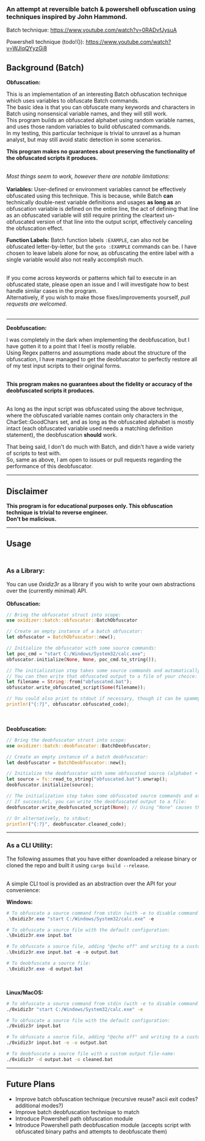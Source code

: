 ### An attempt at reversible batch & powershell obfuscation using techniques inspired by John Hammond.<br>

Batch technique: https://www.youtube.com/watch?v=0RADvfJysuA<br>

Powershell technique (todo!()): https://www.youtube.com/watch?v=WJlqQYyzGi8<br>

## Background (Batch)

**Obfuscation:**<br>

This is an implementation of an interesting Batch obfuscation technique which uses variables to obfuscate Batch commands.<br>
The basic idea is that you can obfuscate many keywords and characters in Batch using nonsensical variable names, and they will still work.<br>
This program builds an obfuscated alphabet using random variable names, and uses those random variables to build obfuscated commands.<br>
In my testing, this particular technique is trivial to unravel as a human analyst, but may still avoid static detection in some scenarios.<br>

**This program makes no guarantees about preserving the functionality of the obfuscated scripts it produces.**<br><br>

*Most things seem to work, however there are notable limitations:*<br><br>
**Variables:** User-defined or environment variables cannot be effectively obfuscated using this technique.
This is because, while Batch **can** technically double-nest variable definitions and usages **as long as** an obfuscation variable is defined on the entire line,
the act of defining that line as an obfuscated variable will still require printing the cleartext un-obfuscated version of that line into the output script, effectively canceling the obfuscation effect.<br>

**Function Labels:** Batch function labels `:EXAMPLE`, can also not be obfuscated letter-by-letter, but the `goto :EXAMPLE` commands can be.
I have chosen to leave labels alone for now, as obfuscating the entire label with a single variable would also not really accomplish much.<br><br>

If you come across keywords or patterns which fail to execute in an obfuscated state, please open an issue and I will investigate how to best handle similar cases in the program.<br>
Alternatively, if you wish to make those fixes/improvements yourself, *pull requests are welcomed*.<br><br>

---

**Deobfuscation:**<br>

I was completely in the dark when implementing the deobfuscation, but I have gotten it to a point that I feel is mostly reliable.<br>
Using Regex patterns and assumptions made about the structure of the obfuscation, I have managed to get the deobfuscator to perfectly restore all of my test input scripts to their original forms.<br><br>

**This program makes no guarantees about the fidelity or accuracy of the deobfuscated scripts it produces.**<br><br>

As long as the input script was obfuscated using the above technique, where the obfuscated variable names contain only characters in the CharSet::GoodChars set, 
and as long as the obfuscated alphabet is mostly intact (each obfuscated variable used needs a matching definition statement), the deobfuscation **should** work.<br>

That being said, I don't do much with Batch, and didn't have a wide variety of scripts to test with.<br>
So, same as above, I am open to issues or pull requests regarding the performance of this deobfuscator.<br>

---


## Disclaimer

**This program is for educational purposes only. This obfuscation technique is trivial to reverse engineer.**<br>
**Don't be malicious.**

---

## Usage <br><br>

### As a Library: <br>

You can use *0xidiz3r* as a library if you wish to write your own abstractions over the (currently minimal) API.<br><br>
**Obfuscation:**<br>
```rust
// Bring the obfuscator struct into scope:
use oxidizer::batch::obfuscator::BatchObfuscator

// Create an empty instance of a batch obfuscator:
let obfuscator = BatchObfuscator::new();

// Initialize the obfuscator with some source commands:
let poc_cmd = "start C:/Windows/System32/calc.exe";
obfuscator.initialize(None, None, poc_cmd.to_string());

// The initialization step takes some source commands and automatically obfuscates them.
// You can then write that obfuscated output to a file of your choice:
let filename = String::from("obfuscated.bat");
obfuscator.write_obfuscated_script(Some(filename));

// You could also print to stdout if necessary, though it can be spammy and copy/pasting might be unreliable:
println!("{:?}", obfuscator.obfuscated_code);
```
<br><br>
**Deobfuscation:**<br>
```rust
// Bring the deobfuscator struct into scope:
use oxidizer::batch::deobfuscator::BatchDeobfuscator;

// Create an empty instance of a batch deobfuscator:
let deobfuscator = BatchDeobfuscator::new();

// Initialize the deobfuscator with some obfuscated source (alphabet + commands):
let source = fs::read_to_string("obfuscated.bat").unwrap();
deobfuscator.initialize(source);

// The initialization step takes some obfuscated source commands and attempts to deobfuscate them.
// If successful, you can write the deobfuscated output to a file:
deobfuscator.write_deobfuscated_script(None); // Using "None" causes the method to use a default filename: "deobfuscated.bat".

// Or alternatively, to stdout:
println!("{:?}", deobfuscator.cleaned_code);
```

---

### As a CLI Utility: <br>
The following assumes that you have either downloaded a release binary or cloned the repo and built it using `cargo build --release`.<br><br>

A simple CLI tool is provided as an abstraction over the API for your convenience:<br>

**Windows:**<br>
```powershell
# To obfuscate a source command from stdin (with -e to disable command echoing):
.\0xidiz3r.exe "start C:/Windows/System32/calc.exe" -e

# To obfuscate a source file with the default configuration:
.\0xidiz3r.exe input.bat

# To obfuscate a source file, adding "@echo off" and writing to a custom output file:
.\0xidiz3r.exe input.bat -e -o output.bat

# To deobfuscate a source file:
.\0xidiz3r.exe -d output.bat
```
<br>

**Linux/MacOS:**<br>
```bash
# To obfuscate a source command from stdin (with -e to disable command echoing):
./0xidiz3r "start C:/Windows/System32/calc.exe" -e

# To obfuscate a source file with the default configuration:
./0xidiz3r input.bat

# To obfuscate a source file, adding "@echo off" and writing to a custom output file:
./0xidiz3r input.bat -e -o output.bat

# To deobfuscate a source file with a custom output file-name:
./0xidiz3r -d output.bat -o cleaned.bat
```

---

## Future Plans

- Improve batch obfuscation technique (recursive reuse? ascii exit codes? additional modes?)
- Improve batch deobfuscation technique to match
- Introduce Powershell path obfuscation module
- Introduce Powershell path deobfuscation module (accepts script with obfuscated binary paths and attempts to deobfuscate them)
